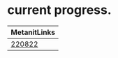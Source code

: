 ﻿# current progress.


| MetanitLinks                                         |
|------------------------------------------------------|
| [220822](https://metanit.com/sharp/aspnet6/2.11.php) |